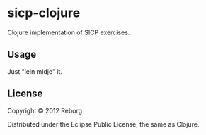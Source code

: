 # sicp-clojure

Clojure implementation of SICP exercises.

## Usage

Just "lein midje" it.

## License

Copyright © 2012 Reborg

Distributed under the Eclipse Public License, the same as Clojure.

